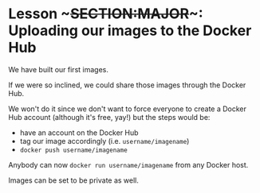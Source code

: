<!SLIDE>
# Lesson ~~~SECTION:MAJOR~~~: Uploading our images to the Docker Hub

We have built our first images.

If we were so inclined, we could share those images through the Docker Hub.

We won't do it since we don't want to force everyone to create a Docker Hub account (although it's free, yay!) but the steps would be:

* have an account on the Docker Hub
* tag our image accordingly (i.e. `username/imagename`)
* `docker push username/imagename`

Anybody can now `docker run username/imagename` from any Docker host.

Images can be set to be private as well.
